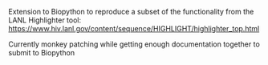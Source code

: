 Extension to Biopython to reproduce a subset of the functionality from the LANL Highlighter tool:
https://www.hiv.lanl.gov/content/sequence/HIGHLIGHT/highlighter_top.html

Currently monkey patching while getting enough documentation together to submit to Biopython
